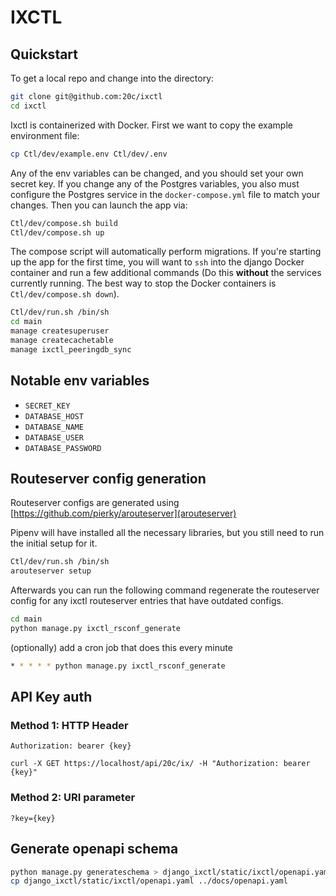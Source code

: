 # IXCTL

## Quickstart

To get a local repo and change into the directory:
```sh
git clone git@github.com:20c/ixctl
cd ixctl
```
Ixctl is containerized with Docker. First we want to copy the example environment file:
```sh
cp Ctl/dev/example.env Ctl/dev/.env
```
Any of the env variables can be changed, and you should set your own secret key. If you change any of the Postgres variables, you also must configure the Postgres service in the `docker-compose.yml` file to match your changes. Then you can launch the app via: 
```sh
Ctl/dev/compose.sh build
Ctl/dev/compose.sh up
```
The compose script will automatically perform migrations. If you're starting up the app for the first time, you will want to `ssh` into the django Docker container and run a few additional commands (Do this **without** the services currently running. The best way to stop the Docker containers is `Ctl/dev/compose.sh down`).
```sh
Ctl/dev/run.sh /bin/sh
cd main
manage createsuperuser
manage createcachetable
manage ixctl_peeringdb_sync
```

## Notable env variables

- `SECRET_KEY`
- `DATABASE_HOST`
- `DATABASE_NAME`
- `DATABASE_USER`
- `DATABASE_PASSWORD`

## Routeserver config generation

Routeserver configs are generated using [https://github.com/pierky/arouteserver](arouteserver)

Pipenv will have installed all the necessary libraries, but you still need to run the
initial setup for it.

```sh
Ctl/dev/run.sh /bin/sh
arouteserver setup
```

Afterwards you can run the following command regenerate the routeserver config for any ixctl routeserver entries that have outdated configs.

```sh
cd main
python manage.py ixctl_rsconf_generate
```

(optionally) add a cron job that does this every minute

```sh
* * * * * python manage.py ixctl_rsconf_generate
```

## API Key auth

### Method 1: HTTP Header

```
Authorization: bearer {key}
```

```
curl -X GET https://localhost/api/20c/ix/ -H "Authorization: bearer {key}"
```

### Method 2: URI parameter

```
?key={key}
```

## Generate openapi schema

```sh
python manage.py generateschema > django_ixctl/static/ixctl/openapi.yaml
cp django_ixctl/static/ixctl/openapi.yaml ../docs/openapi.yaml
```
